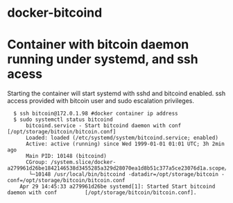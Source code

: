 # docker-bitcoind
# Container with bitcoin daemon running under systemd, and ssh acess
Starting the container will start systemd with sshd and bitcoind enabled. ssh access provided 
 with bitcoin user and sudo escalation privileges. 

      $ ssh bitcoin@172.0.1.98 #docker container ip address
      $ sudo systemctl status bitcoind
          bitcoind.service - Start bitcoind daemon with conf [/opt/storage/bitcoin/bitcoin.conf]
          Loaded: loaded (/etc/systemd/system/bitcoind.service; enabled)
          Active: active (running) since Wed 1999-01-01 01:01 UTC; 3h 2min ago
          Main PID: 10148 (bitcoind)
          CGroup: /system.slice/docker-a279961d26be1842146538d3455285a329d28070ea1d8b51c377a5ce23076d1a.scope/system.slice/bitcoind.service
           └─10148 /usr/local/bin/bitcoind -datadir=/opt/storage/bitcoin - conf=/opt/storage/bitcoin/bitcoin.conf
        Apr 29 14:45:33 a279961d26be systemd[1]: Started Start bitcoind daemon with conf         [/opt/storage/bitcoin/bitcoin.conf].
